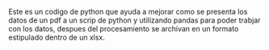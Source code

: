 Este es un codigo de python que ayuda a mejorar como se presenta los datos de un pdf a un scrip de python y utilizando pandas para poder trabjar con los datos,
despues del procesamiento se archivan en un formato estipulado dentro de un xlsx.
